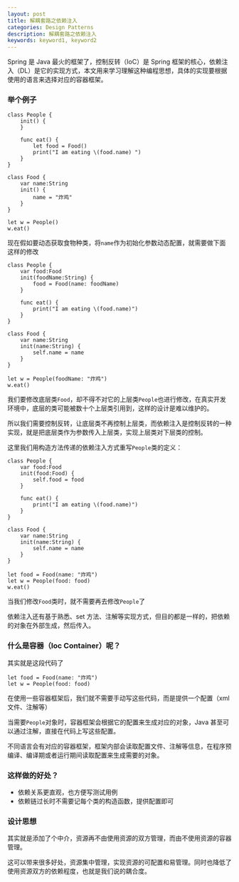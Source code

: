 ```yaml
---
layout: post
title: 解耦套路之依赖注入
categories: Design Patterns
description: 解耦套路之依赖注入
keywords: keyword1, keyword2
---
```


 Spring 是 Java 最火的框架了，控制反转（IoC）是 Spring 框架的核心，依赖注入（DL）是它的实现方式，本文用来学习理解这种编程思想，具体的实现要根据使用的语言来选择对应的容器框架。

### 举个例子
```
class People {
    init() {
    }
    
    func eat() {
        let food = Food()
        print("I am eating \(food.name) ")
    }
}

class Food {
    var name:String
    init() {
        name = "炸鸡"
    }
}

let w = People()
w.eat()
```


现在假如要动态获取食物种类，将`name`作为初始化参数动态配置，就需要做下面这样的修改

```
class People {
    var food:Food
    init(foodName:String) {
        food = Food(name: foodName)
    }
    
    func eat() {
        print("I am eating \(food.name)")
    }
}

class Food {
    var name:String
    init(name:String) {
        self.name = name
    }
}

let w = People(foodName: "炸鸡")
w.eat()

```

我们要修改底层类`Food`，却不得不对它的上层类`People`也进行修改，在真实开发环境中，底层的类可能被数十个上层类引用到，这样的设计是难以维护的。

所以我们需要控制反转，让底层类不再控制上层类，而依赖注入是控制反转的一种实现，就是把底层类作为参数传入上层类，实现上层类对下层类的控制。

这里我们用构造方法传递的依赖注入方式重写`People`类的定义：

```
class People {
    var food:Food
    init(food:Food) {
        self.food = food
    }
    
    func eat() {
        print("I am eating \(food.name)")
    }
}

class Food {
    var name:String
    init(name:String) {
        self.name = name
    }
}

let food = Food(name: "炸鸡")
let w = People(food: food)
w.eat()
```

当我们修改`Food`类时，就不需要再去修改`People`了

依赖注入还有基于熟悉、set 方法、注解等实现方式，但目的都是一样的，把依赖的对象在外部生成，然后传入。

### 什么是容器（Ioc Container）呢？

其实就是这段代码了
```
let food = Food(name: "炸鸡")
let w = People(food: food)
```

在使用一些容器框架后，我们就不需要手动写这些代码，而是提供一个配置（xml文件、注解等）

当需要`People`对象时，容器框架会根据它的配置来生成对应的对象，Java 甚至可以通过注解，直接在代码上写这些配置。

不同语言会有对应的容器框架，框架内部会读取配置文件、注解等信息，在程序预编译、编译期或者运行期间读取配置来生成需要的对象。

### 这样做的好处？
* 依赖关系更直观，也方便写测试用例
* 依赖链过长时不需要记每个类的构造函数，提供配置即可

### 设计思想

其实就是添加了个中介，资源再不由使用资源的双方管理，而由不使用资源的容器管理。

这可以带来很多好处，资源集中管理，实现资源的可配置和易管理。同时也降低了使用资源双方的依赖程度，也就是我们说的耦合度。

